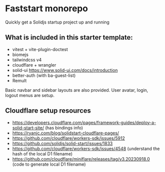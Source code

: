 # Faststart monorepo

Quickly get a Solidjs startup project up and running

## What is included in this starter template:

- vitest + vite-plugin-doctest
- biomejs
- tailwindcss v4
- cloudflare + wrangler
- solid-ui https://www.solid-ui.com/docs/introduction
- better-auth (with ba-guest-list)
- Remult

Basic navbar and sidebar layouts are also provided. User avatar, login, logout menus are setup.

## Cloudflare setup resources

- https://developers.cloudflare.com/pages/framework-guides/deploy-a-solid-start-site/ (has bindings info)
- https://ryanjc.com/blog/solidstart-cloudflare-pages/
- https://github.com/cloudflare/workers-sdk/issues/5912
- https://github.com/solidjs/solid-start/issues/1833
- https://github.com/cloudflare/workers-sdk/issues/4548 (understand the hash of the local D1 filename)
- https://github.com/cloudflare/miniflare/releases/tag/v3.20230918.0 (code to generate local D1 filename)
